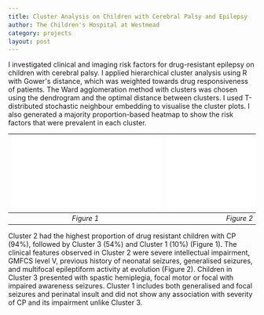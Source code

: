 ```yaml
---
title: Cluster Analysis on Children with Cerebral Palsy and Epilepsy
author: The Children's Hospital at Westmead
category: projects
layout: post
---
```


I investigated clinical and imaging risk factors for drug-resistant epilepsy on children with cerebral palsy. I applied hierarchical cluster analysis using R with Gower's distance, which was weighted towards drug responsiveness of patients. The Ward agglomeration method with clusters was chosen using the dendrogram and the optimal distance between clusters. I used T-distributed stochastic neighbour embedding to visualise the cluster plots. I also generated a majority proportion-based heatmap to show the risk factors that were prevalent in each cluster.

| ![Figure 1](/assets/images/Cluster_plot.pdf) | ![Figure 2](/assets/images/Cluster_map.pdf) |
|:--:|:--:|
| *Figure 1* | *Figure 2* |


Cluster 2 had the highest proportion of drug resistant children with CP (94%), followed by Cluster 3 (54%) and Cluster 1 (10%) (Figure 1). The clinical features observed in Cluster 2 were severe intellectual impairment, GMFCS level V, previous history of neonatal seizures, generalised seizures, and multifocal epileptiform activity at evolution (Figure 2). Children in Cluster 3 presented with spastic hemiplegia, focal motor or focal with impaired awareness seizures. Cluster 1 includes both generalised and focal seizures and perinatal insult and did not show any association with severity of CP and its impairment unlike Cluster 3.
